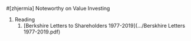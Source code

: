 #[zhjermia] Noteworthy on Value Investing
1. Reading
    1. [Berkshire Letters to Shareholders 1977-2019](.../Berskhire Letters 1977-2019.pdf)

